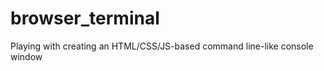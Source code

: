 browser_terminal
================

Playing with creating an HTML/CSS/JS-based command line-like console window